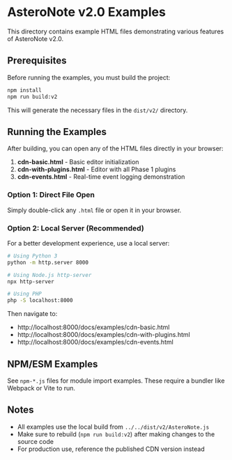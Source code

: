 # AsteroNote v2.0 Examples

This directory contains example HTML files demonstrating various features of AsteroNote v2.0.

## Prerequisites

Before running the examples, you must build the project:

```bash
npm install
npm run build:v2
```

This will generate the necessary files in the `dist/v2/` directory.

## Running the Examples

After building, you can open any of the HTML files directly in your browser:

1. **cdn-basic.html** - Basic editor initialization
2. **cdn-with-plugins.html** - Editor with all Phase 1 plugins
3. **cdn-events.html** - Real-time event logging demonstration

### Option 1: Direct File Open
Simply double-click any `.html` file or open it in your browser.

### Option 2: Local Server (Recommended)
For a better development experience, use a local server:

```bash
# Using Python 3
python -m http.server 8000

# Using Node.js http-server
npx http-server

# Using PHP
php -S localhost:8000
```

Then navigate to:
- http://localhost:8000/docs/examples/cdn-basic.html
- http://localhost:8000/docs/examples/cdn-with-plugins.html
- http://localhost:8000/docs/examples/cdn-events.html

## NPM/ESM Examples

See `npm-*.js` files for module import examples. These require a bundler like Webpack or Vite to run.

## Notes

- All examples use the local build from `../../dist/v2/AsteroNote.js`
- Make sure to rebuild (`npm run build:v2`) after making changes to the source code
- For production use, reference the published CDN version instead

